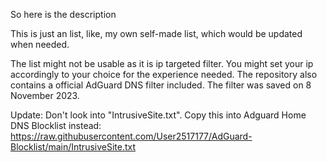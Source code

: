 So here is the description

This is just an list, like, my own self-made list, which would be updated when needed.

The list might not be usable as it is ip targeted filter. You might set your ip accordingly to your choice for the experience needed.
The repository also contains a official AdGuard DNS filter included. The filter was saved on 8 November 2023.

Update: Don't look into "IntrusiveSite.txt". Copy this into Adguard Home DNS Blocklist instead: https://raw.githubusercontent.com/User2517177/AdGuard-Blocklist/main/IntrusiveSite.txt